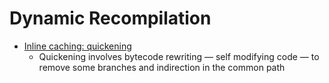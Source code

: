 Dynamic Recompilation
=====================

* [Inline caching: quickening](https://bernsteinbear.com/blog/inline-caching-quickening/)
    * Quickening involves bytecode rewriting — self modifying code — to remove some branches and indirection in the common path

